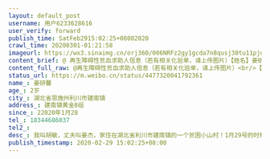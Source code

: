 ```yaml
---
layout: default_post
username: 用户6233628616
user_verify: forward
publish_time: SatFeb2915:02:25+08002020
crawl_time: 20200301-01:21:58
imageurl: https://wx3.sinaimg.cn/orj360/006NRFz2gy1gcda7n8qusj30tu11pjua.jpg,https://wx4.sinaimg.cn/orj360/006NRFz2gy1gcda7ohpp6j30u01hc0xo.jpg,https://wx2.sinaimg.cn/orj360/006NRFz2gy1gcda7psgjyj30u01hcgqe.jpg,https://wx3.sinaimg.cn/orj360/006NRFz2gy1gcda7qwg3hj30u0140adi.jpg,https://wx2.sinaimg.cn/orj360/006NRFz2gy1gcda7rmmf9j30u0140q5u.jpg
content_brief: @ 再生障碍性贫血求助人信息（若有相关化验单，请上传图片）【姓名】姜研馨【年龄】2岁【所在城市】湖北省恩施州利川市建南镇【所在小区、社区】建南镇黄金8组【患病时间】22020年1月28【联系方式】18344686037【其他紧急联系人】【病情描述】我叫胡敏，丈夫叫姜杰，家住在湖北省利川市建南镇 ...全文
content_full_raw: @再生障碍性贫血求助人信息（若有相关化验单，请上传图片）<br/>【姓名】姜研馨<br/>【年龄】2岁<br/>【所在城市】湖北省恩施州利川市建南镇<br/>【所在小区、社区】建南镇黄金8组<br/>【患病时间】22020年1月28<br/>【联系方式】18344686037<br/>【其他紧急联系人】<br/>【病情描述】我叫胡敏，丈夫叫姜杰，家住在湖北省利川市建南镇的一个贫困小山村！1月29号的时候大腿和膝盖上面开始起淤青，刚开始以为是摔跤摔的，但是没过两天就开始发烧，发的特别勤，差不多一天要发三次，每次发烧都特别高，带在我们镇上的医院去看了几天都没有效果，下巴淋巴还肿得很大，有出血点<br/>这几天小孩一直都没有精神，不吃饭，真的是奄奄一息了，接着又送往市里面做了一系列的检查，结果下来医生说是白血病，在晚来一两个小时就没救了，听见这个结果站都站不住，两眼都发黑紧接着又送往恩施州中心医院，检查结果是先天性骨髓衰竭，再生障碍性贫血，需要做骨髓移植，结果下来了，一家人又为这个费用发愁，目前住院半个多月已经花了将近10万，后面做骨髓移植最少需要40万，所以借助这个平台向大家求救，希望你们能救救我可怜的女儿，她才刚刚两岁啊！<br/>希望大家帮帮我，救救我可怜的女儿，谢谢！！！🙏🙏🙏<adata-url="http://t.cn/RCfrzuY"href="http://weibo.com/p/1001018008642280000000000"data-hide=""><spanclass='url-icon'><imgstyle='width:1rem;height:1rem'src='https://h5.sinaimg.cn/upload/2015/09/25/3/timeline_card_small_location_default.png'></span><spanclass="surl-text">湖北省·恩施土家族苗族自治州</span></a>
status_url: https://m.weibo.cn/status/4477320041792361
name_: 姜研馨
age_: 2岁
city_: 湖北省恩施州利川市建南镇
address_: 建南镇黄金8组
since_: 22020年1月28
tel_: 18344686037
tel2_: 
desc_: 我叫胡敏，丈夫叫姜杰，家住在湖北省利川市建南镇的一个贫困小山村！1月29号的时候大腿和膝盖上面开始起淤青，刚开始以为是摔跤摔的，但是没过两天就开始发烧，发的特别勤，差不多一天要发三次，每次发烧都特别高，带在我们镇上的医院去看了几天都没有效果，下巴淋巴还肿得很大，有出血点这几天小孩一直都没有精神，不吃饭，真的是奄奄一息了，接着又送往市里面做了一系列的检查，结果下来医生说是白血病，在晚来一两个小时就没救了，听见这个结果站都站不住，两眼都发黑紧接着又送往恩施州中心医院，检查结果是先天性骨髓衰竭，再生障碍性贫血，需要做骨髓移植，结果下来了，一家人又为这个费用发愁，目前住院半个多月已经花了将近10万，后面做骨髓移植最少需要40万，所以借助这个平台向大家求救，希望你们能救救我可怜的女儿，她才刚刚两岁啊！希望大家帮帮我，救救我可怜的女儿，谢谢！！！🙏🙏🙏<adata-url="http//t.cn/RCfrzuY"href="http//weibo.com/p/1001018008642280000000000"data-hide=""><spanclass='url-icon'><imgstyle='width1rem;height1rem'src='https//h5.sinaimg.cn/upload/2015/09/25/3/timeline_card_small_location_default.png'></span><spanclass="surl-text">湖北省·恩施土家族苗族自治州</span></a>
publish_timestamp: 2020-02-29 15:02:25+08:00
---
```

